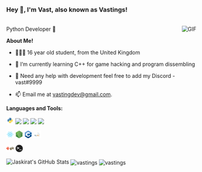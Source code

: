 <h3 title="hehehe"> Hey 👋, I'm Vast, also known as Vastings!</h3>
<br />
Python Developer 📜
 

  <img align="right" alt="GIF" src="https://cdn.discordapp.com/avatars/315412038455132160/a_859c262b19ed19c002ea6e3b8e8f5f23.gif?size=1024" />

**About Me!**

- 👨🏽‍💻 16 year old student,  from the United Kingdom
- 🌱 I’m currently learning C++ for game hacking and program dissembling

- 💬 Need any help with development feel free to add my Discord - vast#9999
- 📫 Email me at [vastingdev@gmail.com](mailto:vastingdev@gmail.com).



**Languages and Tools:**  


<code><img height="20" src="https://raw.githubusercontent.com/github/explore/80688e429a7d4ef2fca1e82350fe8e3517d3494d/topics/python/python.png"></code>
<code><img height="20" src="https://iconape.com/wp-content/files/sh/51404/svg/c--4.svg"></code>
<code><img height="20" src="https://upload.wikimedia.org/wikipedia/commons/thumb/c/cf/Lua-Logo.svg/1200px-Lua-Logo.svg.png"></code>
<code><img height="20" src="https://cdn0.iconfinder.com/data/icons/social-network-7/50/22-512.png"></code>
<code><img height="20" src="http://www.firstforcloud.com/wp-content/uploads/2017/09/SQL-Icon.png"></code>

<code><img height="20" src="https://raw.githubusercontent.com/github/explore/80688e429a7d4ef2fca1e82350fe8e3517d3494d/topics/react/react.png"></code>
<code><img height="20" src="https://raw.githubusercontent.com/github/explore/80688e429a7d4ef2fca1e82350fe8e3517d3494d/topics/nodejs/nodejs.png"></code>
<code><img height="20" src="https://raw.githubusercontent.com/github/explore/80688e429a7d4ef2fca1e82350fe8e3517d3494d/topics/cpp/cpp.png"></code>
<code><img height="20" src="https://raw.githubusercontent.com/github/explore/80688e429a7d4ef2fca1e82350fe8e3517d3494d/topics/mysql/mysql.png"></code>

<code><img height="20" src="https://raw.githubusercontent.com/github/explore/80688e429a7d4ef2fca1e82350fe8e3517d3494d/topics/git/git.png"></code>
<code><img height="20" src="https://raw.githubusercontent.com/github/explore/80688e429a7d4ef2fca1e82350fe8e3517d3494d/topics/terminal/terminal.png"></code>

<img src="https://github-readme-stats.vercel.app/api?username=vastings&show_icons=true&hide_border=true&count_private=true&theme=shades-of-purple&icon_color=fad000" alt="Jaskirat's GitHub Stats">
<img align="center" src="https://github-readme-streak-stats.herokuapp.com/?user=vastings&count_private=true&theme=radical" alt="vastings" />
<img align="center" width=500 src="https://github-readme-stats.vercel.app/api/top-langs/?username=vastings&count_private=true&theme=radical" alt="vastings" />


